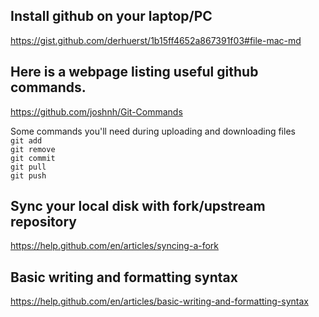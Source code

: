 ## Install github on your laptop/PC 
https://gist.github.com/derhuerst/1b15ff4652a867391f03#file-mac-md

## Here is a webpage listing useful github commands.
https://github.com/joshnh/Git-Commands

Some commands you'll need during uploading and downloading files <br>
`git add`<br>
`git remove`<br>
`git commit`<br>
`git pull`<br>
`git push`<br>

## Sync your local disk with fork/upstream repository
https://help.github.com/en/articles/syncing-a-fork

## Basic writing and formatting syntax
https://help.github.com/en/articles/basic-writing-and-formatting-syntax

